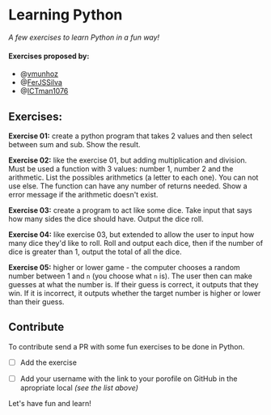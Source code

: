# Learning Python
*A few exercises to learn Python in a fun way!*

#### Exercises proposed by:
* @[vmunhoz](https://github.com/vmunhoz)
* @[FerJSSilva](https://github.com/FerJSSilva)
* @[ICTman1076](https://github.com/ICTman1076)

## Exercises:
**Exercise 01:** create a python program that takes 2 values and then select between sum and sub. Show the result.

**Exercise 02:** like the exercise 01, but adding multiplication and division. Must be used a function with 3 values: number 1, number 2 and the arithmetic. List the possibles arithmetics (a letter to each one). You can not use else. The function can have any number of returns needed. Show a error message if the arithmetic doesn't exist.

**Exercise 03:** create a program to act like some dice. Take input that says how many sides the dice should have. Output the dice roll.

**Exercise 04:** like exercise 03, but extended to allow the user to input how many dice they'd like to roll. Roll and output each dice, then if the number of dice is greater than 1, output the total of all the dice.

**Exercise 05:** higher or lower game - the computer chooses a random number between 1 and `n` (you choose what `n` is). The user then can make guesses at what the number is. If their guess is correct, it outputs that they win. If it is incorrect, it outputs whether the target number is higher or lower than their guess.

## Contribute
To contribute send a PR with some fun exercises to be done in Python.

- [ ] Add the exercise
- [ ] Add your username with the link to your porofile on GitHub in the apropriate local *(see the list above)*


Let's have fun and learn!
